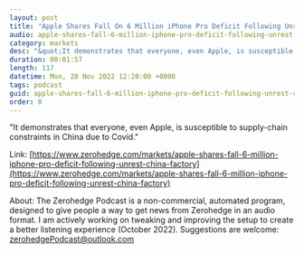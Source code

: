 ```yaml
---
layout: post
title: "Apple Shares Fall On 6 Million iPhone Pro Deficit Following Unrest At China Factory"
audio: apple-shares-fall-6-million-iphone-pro-deficit-following-unrest-china-factory-0
category: markets
desc: "&quot;It demonstrates that everyone, even Apple, is susceptible to supply-chain constraints in China due to Covid.&quot;"
duration: 00:01:57
length: 117
datetime: Mon, 28 Nov 2022 12:20:00 +0000
tags: podcast
guid: apple-shares-fall-6-million-iphone-pro-deficit-following-unrest-china-factory-0
order: 0
---
```

&quot;It demonstrates that everyone, even Apple, is susceptible to supply-chain constraints in China due to Covid.&quot;

Link: [https://www.zerohedge.com/markets/apple-shares-fall-6-million-iphone-pro-deficit-following-unrest-china-factory](https://www.zerohedge.com/markets/apple-shares-fall-6-million-iphone-pro-deficit-following-unrest-china-factory)

About: The Zerohedge Podcast is a non-commercial, automated program, designed to give people a way to get news from Zerohedge in an audio format.  I am actively working on tweaking and improving the setup to create a better listening experience (October 2022).  Suggestions are welcome: [zerohedgePodcast@outlook.com](mailto:zerohedgePodcast@outlook.com)